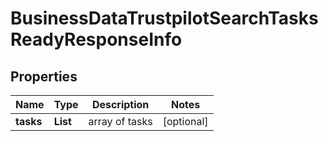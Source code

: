 # BusinessDataTrustpilotSearchTasksReadyResponseInfo


## Properties

| Name | Type | Description | Notes |
|------------ | ------------- | ------------- | -------------|
**tasks** | **List<BusinessDataTrustpilotSearchTasksReadyTaskInfo>** | array of tasks |[optional]|